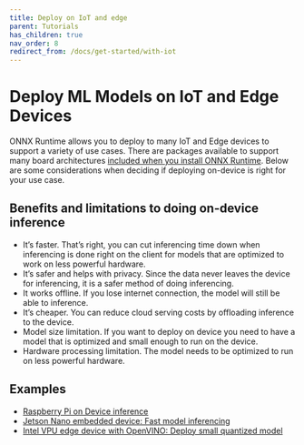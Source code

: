 ```yaml
---
title: Deploy on IoT and edge
parent: Tutorials
has_children: true
nav_order: 8
redirect_from: /docs/get-started/with-iot
---
```


# Deploy ML Models on IoT and Edge Devices  

ONNX Runtime allows you to deploy to many IoT and Edge devices to support a variety of use cases. There are packages available to support many board architectures [included when you install ONNX Runtime](https://pypi.org/project/onnxruntime/#files). Below are some considerations when deciding if deploying on-device is right for your use case.

## Benefits and limitations to doing on-device inference

* It’s faster. That’s right, you can cut inferencing time down when inferencing is done right on the client for models that are optimized to work on less powerful hardware.
* It’s safer and helps with privacy. Since the data never leaves the device for inferencing, it is a safer method of doing inferencing.
* It works offline. If you lose internet connection, the model will still be able to inference.
* It’s cheaper. You can reduce cloud serving costs by offloading inference to the device.
* Model size limitation. If you want to deploy on device you need to have a model that is optimized and small enough to run on the device.
* Hardware processing limitation. The model needs to be optimized to run on less powerful hardware.

## Examples
* [Raspberry Pi on Device inference](rasp-pi-cv.md)
* [Jetson Nano embedded device: Fast model inferencing](https://github.com/Azure-Samples/onnxruntime-iot-edge/blob/master/README-ONNXRUNTIME-arm64.md)
* [Intel VPU edge device with OpenVINO: Deploy small quantized model](https://github.com/Azure-Samples/onnxruntime-iot-edge/blob/master/README-ONNXRUNTIME-OpenVINO.md)



